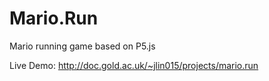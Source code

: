 # Mario.Run
Mario running game based on P5.js

Live Demo: http://doc.gold.ac.uk/~jlin015/projects/mario.run
